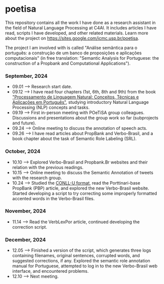 # poetisa
This repository contains all the work I have done as a research assistant in the field of Natural Language Processing at C4AI. It includes articles I have read, scripts I have developed, and other related materials. Learn more about the project on https://sites.google.com/icmc.usp.br/poetisa. 

The project I am involved with is called "Análise semântica para o português: a construção de um banco de proposições e aplicações computacionais" (in free translation: "Semantic Analysis for Portuguese: the construction of a Propbank and Computational Applications").

### September, 2024
- 09.01 --> Research start date.
- 09.12 --> I have read four chapters (1st, 6th, 8th and 9th) from the book ["Processamento de Linguagem Natural: Conceitos, Técnicas e Aplicações em Português"](https://brasileiraspln.com/livro-pln/2a-edicao/), studying introductory Natural Language Processing (NLP) concepts and tasks.
- 09.19 --> First in-person meeting with POeTiSA group colleagues. Discussions and presentations about the group work so far (subprojects and future).
- 09.24 --> Online meeting to discuss the annotation of speech acts.
- 09.26 --> I have read articles about PropBank and Verbo-Brasil, and a book chapter about the task of Semantic Role Labeling (SRL).

### October, 2024
- 10.10 --> Explored Verbo-Brasil and Propbank.Br websites and their relation with the previous readings.
- 10.15 --> Online meeting to discuss the Semantic Annotation of tweets with the research group.
- 10.24 --> Studied the [CONLL-U format](https://universaldependencies.org/format.html), read the Porttinari-base PropBank  (PBP) article, and explored the new Verbo-Brasil website. Started developing a script to try correcting some improperly formatted accented words in the Verbo-Brasil files.

### November, 2024
- 11.14 --> Read the VerbLexPor article, continued developing the correction script.

### December, 2024
- 12.05 --> Finished a version of the script, which generates three logs containing filenames, original sentences, corrupted words, and suggested corrections, if any. Explored the semantic role annotation manual for Portuguese, attempted to log in to the new Verbo-Brasil web interface, and encountered problems.
- 12.10 --> Next meeting.